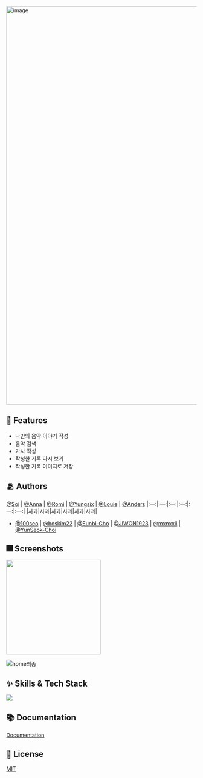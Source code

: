 <img width="1052" alt="image" src="https://user-images.githubusercontent.com/66102708/174519572-37b893d8-7f42-4cf4-bf42-3cb9c2270225.png">

## :pushpin: Features

- 나만의 음악 이야기 작성
- 음악 검색
- 가사 작성
- 작성한 기록 다시 보기
- 작성한 기록 이미지로 저장

## :people_hugging: Authors

[@Soi](https://www.github.com/JIWON1923 ) | [@Anna](https://www.github.com/Eunbi-Cho) | [@Romi](https://www.github.com/4mxnxxii) | [@Yungsix](https://www.github.com/YunSeok-Choi) | [@Louie](https://www.github.com/100seo) | [@Anders](https://www.github.com/boskim22)
|:—:|:—:|:—:|:—:|:—:|:—:|
|사과|사과|사과|사과|사과|사과|

- [@100seo](https://github.com/100seo) | [@boskim22](https://github.com/boskim22) | [@Eunbi-Cho](https://github.com/Eunbi-Cho) | [@JIWON1923](https://github.com/JIWON1923) | [@mxnxxii](https://github.com/mxnxxii) | [@YunSeok-Choi](https://github.com/YunSeok-Choi)

## :fireworks: Screenshots
<img width="250"  src="https://user-images.githubusercontent.com/66102708/174544688-6371ceb7-d950-4639-8948-67141f86b31e.png">

![home최종](https://user-images.githubusercontent.com/66102708/174545211-ad6cb2d6-a1c1-401f-a158-bcfe91319275.png)




## :sparkles: Skills & Tech Stack
<img src="https://img.shields.io/badge/Swift-F05138?style=for-the-badge&logo=Swift&logoColor=white">

## :books: Documentation

[Documentation](https://developer.apple.com/xcode/swiftui/)


## :lock_with_ink_pen: License

[MIT](https://choosealicense.com/licenses/mit/)
